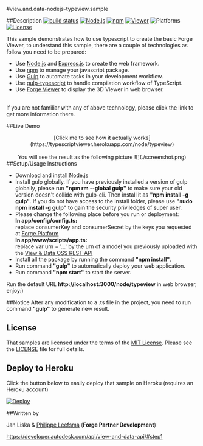 #view.and.data-nodejs-typeview.sample

##Description
[![build status](https://api.travis-ci.org/cyrillef/extract-view.and.data.api.png)](https://travis-ci.org/cyrillef/extract-view.and.data.api)
[![Node.js](https://img.shields.io/badge/Node.js-6.0.0-blue.svg)](https://nodejs.org/)
[![npm](https://img.shields.io/badge/npm-3.8.6-blue.svg)](https://www.npmjs.com/)
[![Viewer](https://img.shields.io/badge/Viewer-v2.7-green.svg)](https://developer.autodesk.com/api/view-and-data-api/)
![Platforms](https://img.shields.io/badge/platform-windows%20%7C%20osx%20%7C%20linux-lightgray.svg)
[![License](http://img.shields.io/:license-mit-blue.svg)](http://opensource.org/licenses/MIT)

This sample demonstrates how to use typescript to create the basic Forge Viewer, to understand this sample, there are a couple of technologies as follow you need to be prepared: 
* Use [Node.js](https://nodejs.org) and [Express.js](http://expressjs.com) to create the web framework.
* Use [npm](https://www.npmjs.com) to manage your javascript package.
* Use [Gulp](https://www.npmjs.com/package/gulp) to automate tasks in your development workflow.
* Use [gulp-typescript](https://www.npmjs.com/package/gulp-typescript) to handle compilation workflow of TypeScript.
* Use [Forge Viewer](https://developer.autodesk.com/api/view-and-data-api/) to display the 3D Viewer in web browser.
</br>
If you are not familiar with any of above technology, please click the link to get more information there.

##Live Demo
<center>[Click me to see how it actually works](https://typescriptviewer.herokuapp.com/node/typeview)</center>
</br>
<center>You will see the result as the following picture
![](./screenshot.png)
</center>
##Setup/Usage Instructions

* Download and install [Node.js](https://nodejs.org/en/download/)
* Install gulp globally. If you have previously installed a version of gulp globally, please run **"npm rm --global gulp"** to make sure your old version doesn't collide with gulp-cli. Then install it as **"npm install -g gulp"**. If you do not have 
access to the install folder, please use **"sudo npm install -g gulp"** to gain the security priviledges of super user.
* Please change the following place before you run or deployment:</br>
**In app/config/config.ts:**</br>
replace consumerKey and consumerSecret by the keys you requested at [Forge Platform](https://developer.autodesk.com/user/me/apps)</br>
**In app/www/scripts/app.ts:**</br>
replace var urn = '...' by the urn of a model you previously uploaded with the [View & Data OSS REST API](https://developer.autodesk.com/api/view-and-data-api/#step1)
* Install all the package by running the command **"npm install"**.
* Run command **"gulp"** to automatically deploy your web application.  
* Run command **"npm start"** to start the server.

Run the default URL **http://localhost:3000/node/typeview** in web browser, enjoy:)

##Notice
After any modification to a .ts file in the project, you need to run command **"gulp"** to generate new result.

## License
That samples are licensed under the terms of the [MIT License](http://opensource.org/licenses/MIT). Please see the [LICENSE](LICENSE) file for full details.

## Deploy to Heroku
Click the button below to easily deploy that sample on Heroku (requires an Heroku account)

[![Deploy](https://www.herokucdn.com/deploy/button.svg)](https://heroku.com/deploy)

##Written by

Jan Liska & [Philippe Leefsma](http://adndevblog.typepad.com/cloud_and_mobile/philippe-leefsma.html) (**Forge Partner Development**)

https://developer.autodesk.com/api/view-and-data-api/#step1
